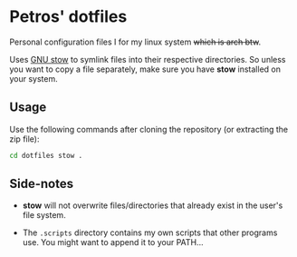 # Petros' dotfiles

Personal configuration files I for my linux system ~~which is arch btw~~.

Uses [GNU stow](https://www.gnu.org/software/stow) to symlink files into their
respective directories. So unless you want to copy a file separately, make sure
you have **stow** installed on your system.

## Usage

Use the following commands after cloning the repository (or extracting the zip
file):

```sh
cd dotfiles stow .
```

## Side-notes

- **stow** will not overwrite files/directories that already exist in the
  user's file system.

- The `.scripts` directory contains my own scripts that other programs use. You
  might want to append it to your PATH...

